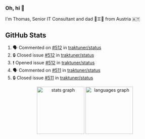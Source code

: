 ### Oh, hi 👋

I'm Thomas, Senior IT Consultant and dad 👶♊️👶 from Austria 🇦🇹

<!--
**traktuner/traktuner** is a ✨ _special_ ✨ repository because its `README.md` (this file) appears on your GitHub profile.

Here are some ideas to get you started:

- 🔭 I’m currently working on ...
- 🌱 I’m currently learning ...
- 👯 I’m looking to collaborate on ...
- 🤔 I’m looking for help with ...
- 💬 Ask me about ...
- 📫 How to reach me: ...
- 😄 Pronouns: ...
- ⚡ Fun fact: ...
-->

</div>

## GitHub Stats
<!--START_SECTION:activity-->
1. 🗣 Commented on [#512](https://github.com/traktuner/status/issues/512#issuecomment-2660849286) in [traktuner/status](https://github.com/traktuner/status)
2. 🔒 Closed issue [#512](https://github.com/traktuner/status/issues/512) in [traktuner/status](https://github.com/traktuner/status)
3. ❗ Opened issue [#512](https://github.com/traktuner/status/issues/512) in [traktuner/status](https://github.com/traktuner/status)
4. 🗣 Commented on [#511](https://github.com/traktuner/status/issues/511#issuecomment-2660100252) in [traktuner/status](https://github.com/traktuner/status)
5. 🔒 Closed issue [#511](https://github.com/traktuner/status/issues/511) in [traktuner/status](https://github.com/traktuner/status)
<!--END_SECTION:activity-->

<div align="center">
  <img src="https://github-readme-stats.vercel.app/api?username=traktuner&hide_title=false&hide_rank=false&show_icons=true&include_all_commits=true&count_private=true&disable_animations=false&theme=dracula&locale=en&hide_border=false&order=1" height="150" alt="stats graph"  />
  <img src="https://github-readme-stats.vercel.app/api/top-langs?username=traktuner&locale=en&hide_title=false&layout=compact&card_width=320&langs_count=5&theme=dracula&hide_border=false&order=2" height="150" alt="languages graph"  />
</div>
